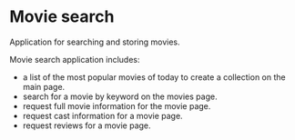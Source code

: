 # Movie search

Application for searching and storing movies.

Movie search application includes:

- a list of the most popular movies of today to create a collection on the main
  page.
- search for a movie by keyword on the movies page.
- request full movie information for the movie page.
- request cast information for a movie page.
- request reviews for a movie page.

